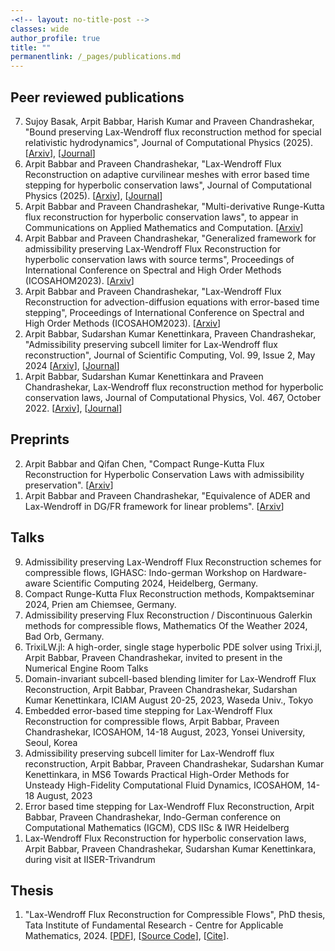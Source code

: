 ```yaml
---
-<!-- layout: no-title-post -->
classes: wide
author_profile: true
title: ""
permanentlink: /_pages/publications.md
---
```

## Peer reviewed publications
<ol reversed> 
<li> Sujoy Basak, Arpit Babbar, Harish Kumar and Praveen Chandrashekar, "Bound preserving Lax-Wendroff flux reconstruction method for special relativistic hydrodynamics", Journal of Computational Physics (2025). [<a href = "https://arxiv.org/abs/2409.15805">Arxiv</a>], [<a href = "https://doi.org/10.1016/j.jcp.2025.113815">Journal</a>] </li> 
<li> Arpit Babbar and Praveen Chandrashekar, "Lax-Wendroff Flux Reconstruction on adaptive curvilinear meshes with error based time stepping for hyperbolic conservation laws", Journal of Computational Physics (2025). [<a href = "https://arxiv.org/abs/2402.11926">Arxiv</a>], [<a href = "https://doi.org/10.1016/j.jcp.2024.113622">Journal</a>]</li>
<li> Arpit Babbar and Praveen Chandrashekar, "Multi-derivative Runge-Kutta flux reconstruction for hyperbolic conservation laws", to appear in Communications on Applied Mathematics and Computation. [<a href = "https://arxiv.org/abs/2403.02141">Arxiv</a>]</li> 
<li> Arpit Babbar and Praveen Chandrashekar, "Generalized framework for admissibility preserving Lax-Wendroff Flux Reconstruction for hyperbolic conservation laws with source terms", Proceedings of International Conference on Spectral and High Order Methods (ICOSAHOM2023). [<a href = "https://arxiv.org/abs/2402.01442">Arxiv</a>]</li> 
<li> Arpit Babbar and Praveen Chandrashekar, "Lax-Wendroff Flux Reconstruction for advection-diffusion equations with error-based time stepping", Proceedings of International Conference on Spectral and High Order Methods (ICOSAHOM2023). [<a href = "https://arxiv.org/abs/2402.12669">Arxiv</a>]</li>
<li> Arpit Babbar, Sudarshan Kumar Kenettinkara, Praveen Chandrashekar, "Admissibility preserving subcell limiter for Lax-Wendroff flux reconstruction", Journal of Scientific Computing, Vol. 99, Issue 2, May 2024 [<a href = "https://arxiv.org/abs/2305.10781">Arxiv</a>], [<a href = "https://doi.org/10.1007/s10915-024-02482-9">Journal</a>]</li>
<li> Arpit Babbar, Sudarshan Kumar Kenettinkara and Praveen Chandrashekar, Lax-Wendroff flux reconstruction method for hyperbolic conservation laws, Journal of Computational Physics, Vol. 467, October 2022. [<a href = "https://arxiv.org/abs/2207.02954">Arxiv</a>], [<a href = "https://doi.org/10.1016/j.jcp.2022.111423">Journal</a>]</li>
</ol>

## Preprints
<ol reversed> 
<li> Arpit Babbar and Qifan Chen, "Compact Runge-Kutta Flux Reconstruction for Hyperbolic Conservation Laws with admissibility preservation". [<a href = "https://arxiv.org/abs/2502.07517">Arxiv</a>] </li>
<li> Arpit Babbar and Praveen Chandrashekar, "Equivalence of ADER and Lax-Wendroff in DG/FR framework for linear problems". [<a href = "https://arxiv.org/abs/2402.18937">Arxiv</a>]</li> 
</ol>

## Talks
<ol reversed>
<li> Admissibility preserving Lax-Wendroff Flux Reconstruction schemes for compressible flows, IGHASC: Indo-german Workshop on Hardware-aware Scientific Computing 2024, Heidelberg, Germany.</li>
<li> Compact Runge-Kutta Flux Reconstruction methods, Kompaktseminar 2024, Prien am Chiemsee, Germany.</li>
<li> Admissibility preserving Flux Reconstruction / Discontinuous Galerkin methods for compressible flows, Mathematics Of the Weather 2024, Bad Orb, Germany.</li>
<li> TrixiLW.jl: A high-order, single stage hyperbolic PDE solver using Trixi.jl, Arpit Babbar, Praveen Chandrashekar, invited to present in the Numerical Engine Room Talks </li>
<li> Domain-invariant subcell-based blending limiter for Lax-Wendroff Flux Reconstruction, Arpit Babbar, Praveen Chandrashekar, Sudarshan Kumar Kenettinkara, ICIAM August 20-25, 2023, Waseda Univ., Tokyo </li> 
<li> Embedded error-based time stepping for Lax-Wendroff Flux Reconstruction for compressible flows, Arpit Babbar, Praveen Chandrashekar, ICOSAHOM, 14-18 August, 2023, Yonsei University, Seoul, Korea </li> 
<li> Admissibility preserving subcell limiter for Lax-Wendroff flux reconstruction, Arpit Babbar, Praveen Chandrashekar, Sudarshan Kumar Kenettinkara, in MS6 Towards Practical High-Order Methods for Unsteady High-Fidelity Computational Fluid Dynamics,  ICOSAHOM, 14-18 August, 2023 </li>
<li> Error based time stepping for Lax-Wendroff Flux Reconstruction, Arpit Babbar, Praveen Chandrashekar, Indo-German conference on Computational Mathematics (IGCM), CDS IISc & IWR Heidelberg</li>
<li> Lax-Wendroff Flux Reconstruction for hyperbolic conservation laws, Arpit Babbar, Praveen Chandrashekar, Sudarshan Kumar Kenettinkara, during visit at IISER-Trivandrum</li>
</ol>

## Thesis
1. "Lax-Wendroff Flux Reconstruction for Compressible Flows", PhD thesis, Tata Institute of Fundamental Research - Centre for Applicable Mathematics, 2024. [[PDF](https://babbar.dev/assets/thesis.pdf)], [[Source Code](https://github.com/Arpit-Babbar/dissertation)], [[Cite](https://shodhganga.inflibnet.ac.in/handle/10603/591603)].
